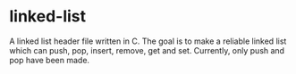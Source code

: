 # linked-list
A linked list header file written in C.
The goal is to make a reliable linked list which can push, pop, insert, remove, get and set.
Currently, only push and pop have been made.
